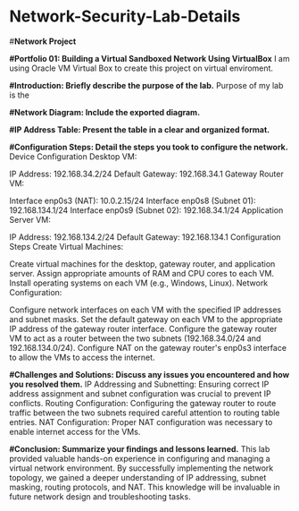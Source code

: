 # Network-Security-Lab-Details

#**Network Project**

**#Portfolio 01: Building a Virtual Sandboxed Network Using VirtualBox**
I am using Oracle VM Virtual Box to create this project on virtual enviroment.

**#Introduction: Briefly describe the purpose of the lab.**
Purpose of my lab is the 

**#Network Diagram: Include the exported diagram.**

**#IP Address Table: Present the table in a clear and organized format.**

**#Configuration Steps: Detail the steps you took to configure the network.**
Device Configuration
Desktop VM:

IP Address: 192.168.34.2/24
Default Gateway: 192.168.34.1
Gateway Router VM:

Interface enp0s3 (NAT): 10.0.2.15/24
Interface enp0s8 (Subnet 01): 192.168.134.1/24
Interface enp0s9 (Subnet 02): 192.168.34.1/24
Application Server VM:

IP Address: 192.168.134.2/24
Default Gateway: 192.168.134.1
Configuration Steps
Create Virtual Machines:

Create virtual machines for the desktop, gateway router, and application server.
Assign appropriate amounts of RAM and CPU cores to each VM.
Install operating systems on each VM (e.g., Windows, Linux).
Network Configuration:

Configure network interfaces on each VM with the specified IP addresses and subnet masks.
Set the default gateway on each VM to the appropriate IP address of the gateway router interface.
Configure the gateway router VM to act as a router between the two subnets (192.168.34.0/24 and 192.168.134.0/24).
Configure NAT on the gateway router's enp0s3 interface to allow the VMs to access the internet.

**#Challenges and Solutions: Discuss any issues you encountered and how you resolved them.**
IP Addressing and Subnetting: Ensuring correct IP address assignment and subnet configuration was crucial to prevent IP conflicts.
Routing Configuration: Configuring the gateway router to route traffic between the two subnets required careful attention to routing table entries.
NAT Configuration: Proper NAT configuration was necessary to enable internet access for the VMs.

**#Conclusion: Summarize your findings and lessons learned.**
This lab provided valuable hands-on experience in configuring and managing a virtual network environment. By successfully implementing the network topology, we gained a deeper understanding of IP addressing, subnet masking, routing protocols, and NAT. This knowledge will be invaluable in future network design and troubleshooting tasks.
